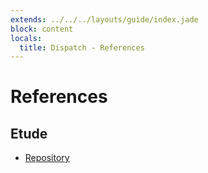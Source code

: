 ```yaml
---
extends: ../../../layouts/guide/index.jade
block: content
locals:
  title: Dispatch - References
---
```


# References

## Etude

* [Repository](https://github.com/camshaft/etude)
